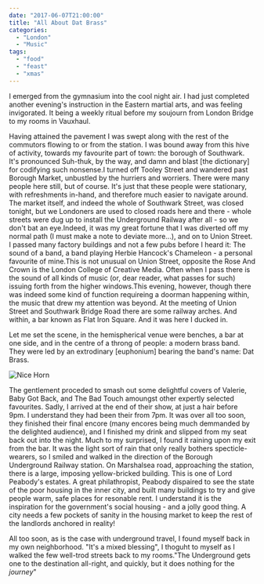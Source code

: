 ```yaml
---
date: "2017-06-07T21:00:00"
title: "All About Dat Brass"
categories:
  - "London"
  - "Music"
tags:
  - "food"
  - "feast"
  - "xmas"
---
```

I emerged from the gymnasium into the cool night air. I had just completed another evening's instruction in the Eastern martial arts, and was feeling invigorated. It being a weekly ritual before my soujourn from London Bridge to my rooms in Vauxhaul.

Having attained the pavement I was swept along with the rest of the commutors flowing to or from the station. I was bound away from this hive of activity, towards my favourite part of town: the borough of Southwark. It's pronounced Suh-thuk, by the way, and damn and blast [the dictionary] for codifying such nonsense.I turned off Tooley Street and wandered past Borough Market, unbustled by the hurriers and worriers. There were many people here still, but of course. It's just that these people were stationary, with refreshments in-hand, and therefore much easier to navigate around.
The market itself, and indeed the whole of Southwark Street, was closed tonight, but we Londoners are used to closed roads here and there - whole streets were dug up to install the Underground Railway after all - so we don't bat an eye.Indeed, it was my great fortune that I was diverted off my normal path (I must make a note to deviate more...), and on to Union Street. I passed many factory buildings and not a few pubs before I heard it: The sound of a band, a band playing Herbie Hancock's Chameleon - a personal favourite of mine.This is not unusual on Union Street, opposite the Rose And Crown is the London College of Creative Media. Often when I pass there is the sound of all kinds of music (or, dear reader, what passes for such) issuing forth from the higher windows.This evening, however, though there was indeed some kind of function requireing a doorman happening within, the music that drew my attention was beyond. At the meeting of Union Street and Southwark Bridge Road there are some railway arches. And within, a bar known as Flat Iron Square. And it was here I ducked in.

Let me set the scene, in the hemispherical venue were benches, a bar at one side, and in the centre of a throng of people: a modern brass band. They were led by an extrodinary [euphonium] bearing the band's name: Dat Brass.

![Nice Horn](https://goo.gl/photos/DeyALBtsn2fB1NpH9)

The gentlement proceded to smash out some delightful covers of Valerie, Baby Got Back, and The Bad Touch amoungst other expertly selected favourites. Sadly, I arrived at the end of their show, at just a hair before 9pm. I understand they had been their from 7pm.
It was over all too soon, they finished their final encore (many encores being much demmanded by the delighted audience), and I finished my drink and slipped from my seat back out into the night.
Much to my surprised, I found it raining upon my exit from the bar. It was the light sort of rain that only really bothers specticle-wearers, so I smiled and walked in the direction of the Borough Underground Railway station. On Marshalsea road, approaching the station, there is a large, imposing yellow-bricked building. This is one of Lord Peabody's estates. A great philathropist, Peabody dispaired to see the state of the poor housing in the inner city, and built many buildings to try and give people warm, safe places for resonable rent. I understand it is the inspiration for the government's social housing - and a jolly good thing. A city needs a few pockets of sanity in the housing market to keep the rest of the landlords anchored in reality!

All too soon, as is the case with underground travel, I found myself back in my own neighborhood.
"It's a mixed blessing", I thoguht to myself as I walked the few well-trod streets back to my rooms."The Underground gets one to the destination all-right, and quickly, but it does nothing for the _journey_"
